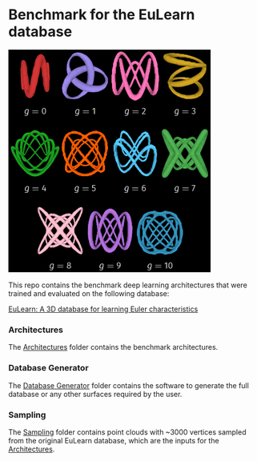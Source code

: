 # Benchmark for the EuLearn database

<img width="404" alt="EuLearn Sample Image" src="DatabaseGenerator/EuLearn.png"/>

This repo contains the benchmark deep learning architectures that were trained and evaluated on the following database:

[EuLearn: A 3D database for learning Euler characteristics](https://huggingface.co/datasets/appliedgeometry/EuLearn)


### Architectures

The [Architectures](Architectures) folder contains the benchmark architectures.


### Database Generator

The [Database Generator](DatabaseGenerator) folder contains the software to generate the full database or any other surfaces required by the user.


### Sampling

The [Sampling](Sampling) folder contains point clouds with ~3000 vertices sampled from the original EuLearn database, which are the inputs for the [Architectures](Architectures).
